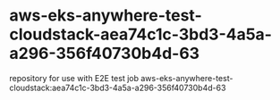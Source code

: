 # aws-eks-anywhere-test-cloudstack-aea74c1c-3bd3-4a5a-a296-356f40730b4d-63
repository for use with E2E test job aws-eks-anywhere-test-cloudstack:aea74c1c-3bd3-4a5a-a296-356f40730b4d-63
